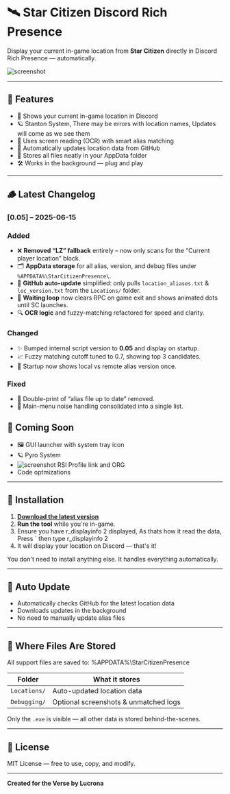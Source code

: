# 🛰️ Star Citizen Discord Rich Presence

Display your current in-game location from **Star Citizen** directly in Discord Rich Presence — automatically.

![screenshot](https://i.imgur.com/PZC7QJg.png)

---

## 🚀 Features

- 📍 Shows your current in-game location in Discord
- 🪐 Stanton System, There may be errors with location names, Updates will come as we see them
- 🧠 Uses screen reading (OCR) with smart alias matching
- 🔁 Automatically updates location data from GitHub
- 📂 Stores all files neatly in your AppData folder
- 🛠️ Works in the background — plug and play

---

## 🪵 Latest Changelog
### [0.05] – 2025-06-15
### Added
- ❌ **Removed “LZ” fallback** entirely – now only scans for the “Current player location” block.
- 🗂️ **AppData storage** for all alias, version, and debug files under `%APPDATA%\StarCitizenPresence\`.
- 🔄 **GitHub auto-update** simplified: only pulls `location_aliases.txt` & `loc_version.txt` from the `Locations/` folder.
- 🧵 **Waiting loop** now clears RPC on game exit and shows animated dots until SC launches.
- 🔍 **OCR logic** and fuzzy-matching refactored for speed and clarity.

### Changed
- ✨ Bumped internal script version to **0.05** and display on startup.
- 📈 Fuzzy matching cutoff tuned to 0.7, showing top 3 candidates.
- 🚀 Startup now shows local vs remote alias version once.

### Fixed
- 🐛 Double-print of “alias file up to date” removed.
- 📄 Main-menu noise handling consolidated into a single list.


## 📘 Coming Soon

- 🖼️ GUI launcher with system tray icon  
- 🪐 Pyro System  
- ![screenshot](https://i.imgur.com/3WOnWIo.png) RSI Profile link and ORG
- Code optmizations 

---

## 🧰 Installation

1. [**Download the latest version**](https://github.com/Lucrona/star-citizen-discord/releases/download/v0.05/starcitizen_presence.exe)
2. **Run the tool** while you're in-game.
3. Ensure you have r_displayinfo 2 displayed, As thats how it read the data, Press ` then type r_displayinfo 2
4. It will display your location on Discord — that's it!

You don't need to install anything else. It handles everything automatically.

---

## 🔄 Auto Update

- Automatically checks GitHub for the latest location data
- Downloads updates in the background
- No need to manually update alias files

---

## 📂 Where Files Are Stored

All support files are saved to: %APPDATA%\StarCitizenPresence


| Folder            | What it stores                      |
|-------------------|-------------------------------------|
| `Locations/`      | Auto-updated location data          |
| `Debugging/`      | Optional screenshots & unmatched logs|

Only the `.exe` is visible — all other data is stored behind-the-scenes.

---

## 📜 License

MIT License — free to use, copy, and modify.

---

**Created for the Verse by Lucrona**
